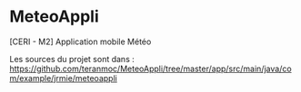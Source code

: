 # MeteoAppli
[CERI - M2] Application mobile Météo

Les sources du projet sont dans : https://github.com/teranmoc/MeteoAppli/tree/master/app/src/main/java/com/example/jrmie/meteoappli
